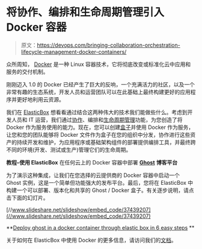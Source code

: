 # 将协作、编排和生命周期管理引入 Docker 容器

> 原文：<https://devops.com/bringing-collaboration-orchestration-lifecycle-management-docker-containers/>

众所周知， [Docker](https://www.docker.com/) 是一种 Linux 容器技术，它将彻底改变或标准化云中应用和服务的交付机制。

刚刚迈入 1.0 的 Docker 已经产生了巨大的反响，一个充满活力的社区，以及一个非常有趣的生态系统，开发人员和运营团队可以在此基础上最终构建更好的应用程序并更好地利用云资源。

我们在 [ElasticBox](http://elasticbox.com) 想看看通过结合这两种伟大的技术我们能做些什么。考虑到开发人员和 IT 运营，我们通过[协作](http://elasticbox.com/how-it-works/#collaboration)、编排和[生命周期管理](http://elasticbox.com/how-it-works/#life-cycle-editor)功能，为您创造了将 Docker 作为服务使用的能力。现在，您可以创建[盒子](http://elasticbox.com/how-it-works/#box-overview)并使用 Docker 作为服务，让您和您的团队能够将 Docker 文件作为盒子在您的组织中分发，协作进行这些资产的持续开发和维护，为应用程序或基础架构组件的部署提供编排工具，并最终跨不同的环境(开发、测试或生产)管理它们的生命周期。

**教程–使用 ElasticBox** 在任何云上的 Docker 容器中部署 [**Ghost**](https://ghost.org/) **博客平台**

为了演示这种集成，让我们在您选择的云提供商的 Docker 容器中启动一个 Ghost 实例，这是一个简单但功能强大的发布平台。最后，您将在 ElasticBox 中构建一个可以部署、版本化和共享的 Ghost / Docker 盒子。有关逐步说明，请点击下面的幻灯片。

[//www.slideshare.net/slideshow/embed_code/37439207](//www.slideshare.net/slideshow/embed_code/37439207)

**[Deploy ghost in a docker container through elastic box in 6 easy steps](https://www.slideshare.net/meyacjones/deploy-ghost-in-a-docker-container-through-elastic-box-in-6-easy-steps "Deploy ghost in a docker container through elastic box in 6 easy steps") **

关于如何在 ElasticBox 中使用 Docker 的更多信息，请访问我们的[文档](http://elasticbox.com/documentation/service-boxes/docker-container-service/)。